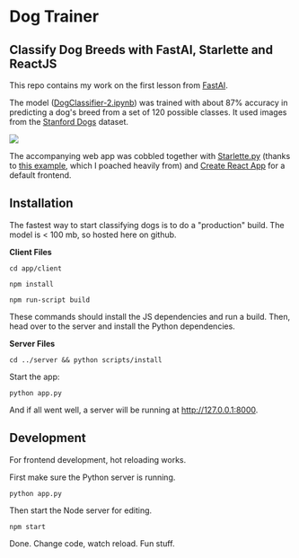 # Dog Trainer
## Classify Dog Breeds with FastAI, Starlette and ReactJS

This repo contains my work on the first lesson from [FastAI](https://www.fast.ai/).

The model ([DogClassifier-2.ipynb](./notebooks/DogClassifier-2.ipynb)) was trained with about 87% accuracy in predicting a dog's breed from a set of 120 possible classes. It used images from the [Stanford Dogs](http://vision.stanford.edu/aditya86/ImageNetDogs/) dataset.

![](./images/dog-classifier.gif)  

The accompanying web app was cobbled together with [Starlette.py](https://www.starlette.io/) (thanks to [this example](https://github.com/simonw/cougar-or-not), which I poached heavily from) and [Create React App](https://github.com/facebook/create-react-app) for a default frontend.

## Installation

The fastest way to start classifying dogs is to do a "production" build. The model is < 100 mb, so hosted here on github.

**Client Files**

`cd app/client`

`npm install`

`npm run-script build`

These commands should install the JS dependencies and run a build. Then, head over to the server and install the Python dependencies.

**Server Files**

`cd ../server && python scripts/install`

Start the app:

`python app.py`

And if all went well, a server will be running at http://127.0.0.1:8000.

## Development

For frontend development, hot reloading works.

First make sure the Python server is running.

`python app.py`

Then start the Node server for editing.

`npm start`

Done. Change code, watch reload. Fun stuff.

